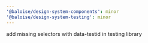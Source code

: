```yaml
---
'@baloise/design-system-components': minor
'@baloise/design-system-testing': minor
---
```


add missing selectors with data-testid in testing library
